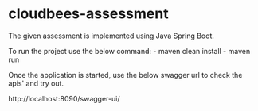 # cloudbees-assessment

The given assessment is implemented using Java Spring Boot.

To run the project use the below command:
       - maven clean install
       - maven run 

Once the application is started, use the below swagger url to check the apis' and try out.

http://localhost:8090/swagger-ui/


